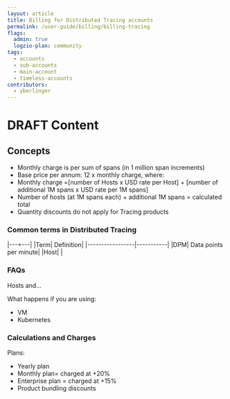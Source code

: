 ```yaml
---
layout: article
title: Billing for Distributed Tracing accounts 
permalink: /user-guide/billing/billing-tracing
flags:
  admin: true
  logzio-plan: community
tags:
  - accounts
  - sub-accounts
  - main-account
  - timeless-accounts
contributors:
  - yberlinger
---
```


# DRAFT Content
## Concepts 

+ Monthly charge is per sum of spans (in 1 million span increments)
+ Base price per annum: 12 x monthly charge, where: 
+ Monthly charge =[number of Hosts x USD rate per Host] + [number of additional 1M spans x USD rate per 1M spans]
+ Number of hosts (at 1M spans each) + additional 1M spans = calculated total
+ Quantity discounts do not apply for Tracing products
### Common terms in Distributed Tracing

|---+---|
|Term| Definition|
|-----------------|-----------|
|DPM| Data points per minute|
|Host| |

### FAQs
Hosts and...

What happens if you are using: 

+ VM
+ Kubernetes

### Calculations and Charges
Plans: 

+ Yearly plan
+ Monthly plan= charged at +20%
+ Enterprise plan = charged at +15%
+ Product bundling discounts
